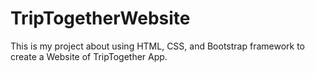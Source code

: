 # TripTogetherWebsite
This is my project about using HTML, CSS, and Bootstrap framework to create a Website of TripTogether App.

